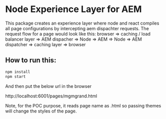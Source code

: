 # Node Experience Layer for AEM
This package creates an experience layer where node and react compiles all page configurations by intercepting aem dispachter requests.
The request flow for a page would look like this:
browser => caching / load balancer layer => AEM dispacher => Node => AEM => Node => AEM dispatcher => caching layer =>  browser

## How to run this:

```js
npm install
npm start
```
And then put the below url in the browser

http://localhost:6001/pages/mgmgrand.html

Note, for the POC purpose, it reads page name as <theme>.html so passing themes will change the styles of the page.